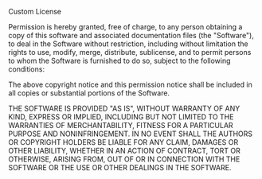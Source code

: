 Custom License

Permission is hereby granted, free of charge, to any person obtaining a copy
of this software and associated documentation files (the "Software"), to deal
in the Software without restriction, including without limitation the rights
to use, modify, merge, distribute, sublicense, and to permit 
persons to whom the Software is
furnished to do so, subject to the following conditions:

The above copyright notice and this permission notice shall be included in all
copies or substantial portions of the Software.

THE SOFTWARE IS PROVIDED "AS IS", WITHOUT WARRANTY OF ANY KIND, EXPRESS OR
IMPLIED, INCLUDING BUT NOT LIMITED TO THE WARRANTIES OF MERCHANTABILITY,
FITNESS FOR A PARTICULAR PURPOSE AND NONINFRINGEMENT. IN NO EVENT SHALL THE
AUTHORS OR COPYRIGHT HOLDERS BE LIABLE FOR ANY CLAIM, DAMAGES OR OTHER
LIABILITY, WHETHER IN AN ACTION OF CONTRACT, TORT OR OTHERWISE, ARISING FROM,
OUT OF OR IN CONNECTION WITH THE SOFTWARE OR THE USE OR OTHER DEALINGS IN THE
SOFTWARE. 
